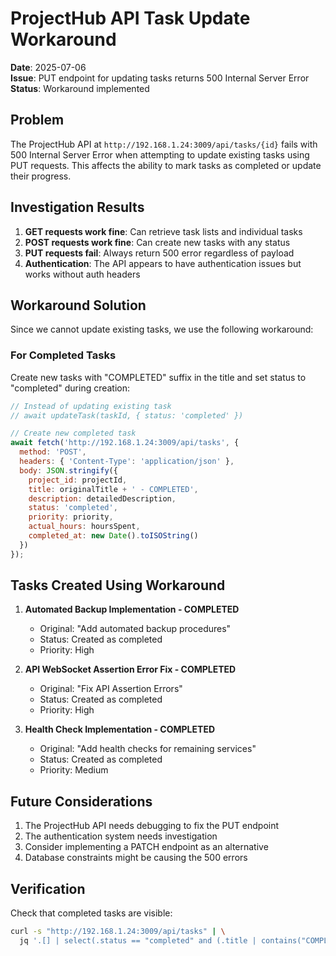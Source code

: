 # ProjectHub API Task Update Workaround

**Date**: 2025-07-06  
**Issue**: PUT endpoint for updating tasks returns 500 Internal Server Error  
**Status**: Workaround implemented

## Problem

The ProjectHub API at `http://192.168.1.24:3009/api/tasks/{id}` fails with 500 Internal Server Error when attempting to update existing tasks using PUT requests. This affects the ability to mark tasks as completed or update their progress.

## Investigation Results

1. **GET requests work fine**: Can retrieve task lists and individual tasks
2. **POST requests work fine**: Can create new tasks with any status
3. **PUT requests fail**: Always return 500 error regardless of payload
4. **Authentication**: The API appears to have authentication issues but works without auth headers

## Workaround Solution

Since we cannot update existing tasks, we use the following workaround:

### For Completed Tasks
Create new tasks with "COMPLETED" suffix in the title and set status to "completed" during creation:

```javascript
// Instead of updating existing task
// await updateTask(taskId, { status: 'completed' })

// Create new completed task
await fetch('http://192.168.1.24:3009/api/tasks', {
  method: 'POST',
  headers: { 'Content-Type': 'application/json' },
  body: JSON.stringify({
    project_id: projectId,
    title: originalTitle + ' - COMPLETED',
    description: detailedDescription,
    status: 'completed',
    priority: priority,
    actual_hours: hoursSpent,
    completed_at: new Date().toISOString()
  })
});
```

## Tasks Created Using Workaround

1. **Automated Backup Implementation - COMPLETED**
   - Original: "Add automated backup procedures"
   - Status: Created as completed
   - Priority: High

2. **API WebSocket Assertion Error Fix - COMPLETED**
   - Original: "Fix API Assertion Errors"
   - Status: Created as completed
   - Priority: High

3. **Health Check Implementation - COMPLETED**
   - Original: "Add health checks for remaining services"
   - Status: Created as completed
   - Priority: Medium

## Future Considerations

1. The ProjectHub API needs debugging to fix the PUT endpoint
2. The authentication system needs investigation
3. Consider implementing a PATCH endpoint as an alternative
4. Database constraints might be causing the 500 errors

## Verification

Check that completed tasks are visible:
```bash
curl -s "http://192.168.1.24:3009/api/tasks" | \
  jq '.[] | select(.status == "completed" and (.title | contains("COMPLETED")))'
```